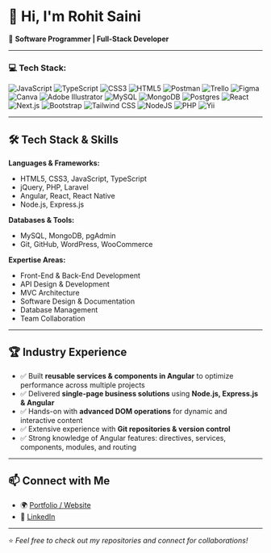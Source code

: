 # 👋 Hi, I'm Rohit Saini  

🚀 **Software Programmer | Full-Stack Developer**  

---
### 💻 Tech Stack:
![JavaScript](https://img.shields.io/badge/javascript-%23323330.svg?style=flat&logo=javascript&logoColor=%23F7DF1E) ![TypeScript](https://img.shields.io/badge/typescript-%23007ACC.svg?style=flat&logo=typescript&logoColor=white) ![CSS3](https://img.shields.io/badge/css3-%231572B6.svg?style=flat&logo=css3&logoColor=white) ![HTML5](https://img.shields.io/badge/html5-%23E34F26.svg?style=flat&logo=html5&logoColor=white) ![Postman](https://img.shields.io/badge/Postman-FF6C37?style=flat&logo=postman&logoColor=white) ![Trello](https://img.shields.io/badge/Trello-%23026AA7.svg?style=flat&logo=Trello&logoColor=white) 	![Figma](https://img.shields.io/badge/figma-%23F24E1E.svg?style=flat&logo=figma&logoColor=white) ![Canva](https://img.shields.io/badge/Canva-%2300C4CC.svg?style=flat&logo=Canva&logoColor=white) ![Adobe Illustrator](https://img.shields.io/badge/adobeillustrator-%23FF9A00.svg?style=flat&logo=adobeillustrator&logoColor=white) ![MySQL](https://img.shields.io/badge/mysql-%2300f.svg?style=flat&logo=mysql&logoColor=white) ![MongoDB](https://img.shields.io/badge/MongoDB-%234ea94b.svg?style=flat&logo=mongodb&logoColor=white) ![Postgres](https://img.shields.io/badge/postgres-%23316192.svg?style=flat&logo=postgresql&logoColor=white) ![React](https://img.shields.io/badge/react-%2320232a.svg?style=flat&logo=react&logoColor=%2361DAFB) ![Next.js](https://img.shields.io/badge/next.js-%23000000.svg?style=flat&logo=next.js&logoColor=white) ![Bootstrap](https://img.shields.io/badge/bootstrap-%23563D7C.svg?style=flat&logo=bootstrap&logoColor=white) ![Tailwind CSS](https://img.shields.io/badge/tailwindcss-%2300618C.svg?style=flat&logo=tailwind-css&logoColor=white) ![NodeJS](https://img.shields.io/badge/node.js-6DA55F?style=flat&logo=node.js&logoColor=white) ![PHP](https://img.shields.io/badge/php-%23777BB4.svg?style=flat&logo=php&logoColor=white) ![Yii](https://img.shields.io/badge/yii-%230178B4.svg?style=flat&logo=yii&logoColor=white)

---

## 🛠️ Tech Stack & Skills  

**Languages & Frameworks:**  
- HTML5, CSS3, JavaScript, TypeScript  
- jQuery, PHP, Laravel  
- Angular, React, React Native  
- Node.js, Express.js  

**Databases & Tools:**  
- MySQL, MongoDB, pgAdmin  
- Git, GitHub, WordPress, WooCommerce  

**Expertise Areas:**  
- Front-End & Back-End Development  
- API Design & Development  
- MVC Architecture  
- Software Design & Documentation  
- Database Management  
- Team Collaboration  

---

## 🏆 Industry Experience  
- ✅ Built **reusable services & components in Angular** to optimize performance across multiple projects  
- ✅ Delivered **single-page business solutions** using **Node.js, Express.js & Angular**  
- ✅ Hands-on with **advanced DOM operations** for dynamic and interactive content  
- ✅ Extensive experience with **Git repositories & version control**  
- ✅ Strong knowledge of Angular features: directives, services, components, modules, and routing  

---

## 📫 Connect with Me  

- 🌍 [Portfolio / Website](https://www.linkedin.com/in/devrohitsaini) 
- 💼 [LinkedIn](https://www.linkedin.com/in/devrohitsaini)

---

⭐️ *Feel free to check out my repositories and connect for collaborations!*  
